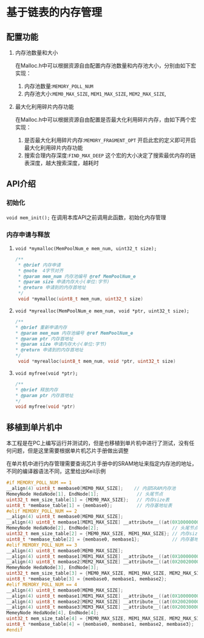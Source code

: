 # 基于链表的内存管理

## 配置功能
1. 内存池数量和大小

    在Malloc.h中可以根据资源自由配置内存池数量和内存池大小，分别由如下宏实现：
   1. 内存池数量:`MEMORY_POLL_NUM`
   2. 内存池大小:`MEM0_MAX_SIZE`, `MEM1_MAX_SIZE`, `MEM2_MAX_SIZE`,
2. 最大化利用碎片内存功能

    在Malloc.h中可以根据资源自由配置是否最大化利用碎片内存，由如下两个宏实现：
    1. 是否最大化利用碎片内存:`MEMORY_FRAGMENT_OPT` 开启此宏的定义即可开启最大化利用碎片内存功能
    2. 搜索合理内存深度:`FIND_MAX_DEEP` 这个宏的大小决定了搜索最优内存的链表深度，越大搜索深度，越耗时

## API介绍
### 初始化
`void mem_init();` 在调用本库API之前调用此函数，初始化内存管理
### 内存申请与释放
1. `void *mymalloc(MemPoolNum_e mem_num, uint32_t size);`
    ```c
    /**
     * @brief 内存申请
     * @note  4字节对齐
     * @param mem_num 内存池编号 @ref MemPoolNum_e
     * @param size 申请内存大小(单位:字节)
     * @return 申请到的内存首地址
     */
     void *mymalloc(uint8_t mem_num, uint32_t size)
    ```

2. `void *myrealloc(MemPoolNum_e mem_num, void *ptr, uint32_t size);`
    ```c
   /**
    * @brief 重新申请内存
    * @param mem_num 内存池编号 @ref MemPoolNum_e
    * @param ptr 内存首地址
    * @param size 申请内存大小(单位:字节)
    * @return 申请到的内存首地址
    */
     void *myrealloc(uint8_t mem_num, void *ptr, uint32_t size)
    ```
3. `void myfree(void *ptr);`
    ```c
    /**
    * @brief 释放内存
    * @param ptr 内存首地址
    */
    void myfree(void *ptr)
    ```

## 移植到单片机中
本工程是在PC上编写运行并测试的，但是也移植到单片机中进行了测试，没有任何问题，但是这里需要根据单片机芯片手册做出调整

在单片机中进行内存管理需要查询芯片手册中的SRAM地址来指定内存池的地址，不同的编译器语法不同，这里给出Keil示例
```c
#if MEMORY_POLL_NUM == 1
__align(4) uint8_t membase0[MEM0_MAX_SIZE];    // 内部SRAM内存池
MemeyNode HedaNode[1], EndNode[1];              // 头尾节点
uint32_t mem_size_table[1] = {MEM0_MAX_SIZE};   // 内存size表
uint8_t *membase_table[1] = {membase0};         // 内存基地址表
#elif MEMORY_POLL_NUM == 2
__align(4) uint8_t membase0[MEM0_MAX_SIZE];                                // 内部SRAM内存池
__align(4) uint8_t membase1[MEM1_MAX_SIZE] __attribute__((at(0X10000000)));// CCM内存池
MemeyNode HedaNode[2], EndNode[2];                           // 头尾节点
uint32_t mem_size_table[2] = {MEM0_MAX_SIZE, MEM1_MAX_SIZE}; // 内存size表
uint8_t *membase_table[2] = {membase0, membase1};            // 内存基地址表
#elif MEMORY_POLL_NUM == 3
__align(4) uint8_t membase0[MEM0_MAX_SIZE];                                    // 内部SRAM内存池
__align(4) uint8_t membase1[MEM1_MAX_SIZE] __attribute__((at(0X10000000)));    // CCM内存池
__align(4) uint8_t membase2[MEM2_MAX_SIZE] __attribute__((at(0X20020000)));    // SRAM2内存池
MemeyNode HedaNode[3], EndNode[3];                                              // 头尾节点
uint32_t mem_size_table[3] = {MEM0_MAX_SIZE, MEM1_MAX_SIZE, MEM2_MAX_SIZE};     // 内存size表
uint8_t *membase_table[3] = {membase0, membase1, membase2};                     // 内存基地址表
#elif MEMORY_POLL_NUM == 4
__align(4) uint8_t membase0[MEM0_MAX_SIZE];                                          // 内部SRAM内存池
__align(4) uint8_t membase1[MEM1_MAX_SIZE] __attribute__((at(0X10000000)));          // CCM内存池
__align(4) uint8_t membase2[MEM2_MAX_SIZE] __attribute__((at(0X20020000)));          // SRAM2内存池
__align(4) uint8_t membase3[MEM3_MAX_SIZE] __attribute__((at(0X20030000)));          // SRAM3内存池
MemeyNode HedaNode[4], EndNode[4];                                                    // 头尾节点
uint32_t mem_size_table[4] = {MEM0_MAX_SIZE, MEM1_MAX_SIZE, MEM2_MAX_SIZE, MEM3_MAX_SIZE};   // 内存size表
uint8_t *membase_table[4] = {membase0, membase1, membase2, membase3};                 // 内存基地址表
#endif

```
